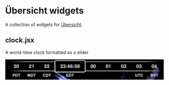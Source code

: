 # Übersicht widgets

A collection of widgets for [Übersicht](http://tracesof.net/uebersicht/).

## clock.jsx

A world-time clock formatted as a slider

![Clock widget screenshot](img/clock.png)
